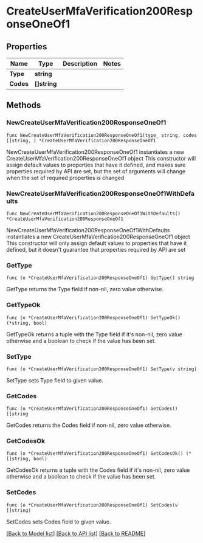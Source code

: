 # CreateUserMfaVerification200ResponseOneOf1

## Properties

Name | Type | Description | Notes
------------ | ------------- | ------------- | -------------
**Type** | **string** |  | 
**Codes** | **[]string** |  | 

## Methods

### NewCreateUserMfaVerification200ResponseOneOf1

`func NewCreateUserMfaVerification200ResponseOneOf1(type_ string, codes []string, ) *CreateUserMfaVerification200ResponseOneOf1`

NewCreateUserMfaVerification200ResponseOneOf1 instantiates a new CreateUserMfaVerification200ResponseOneOf1 object
This constructor will assign default values to properties that have it defined,
and makes sure properties required by API are set, but the set of arguments
will change when the set of required properties is changed

### NewCreateUserMfaVerification200ResponseOneOf1WithDefaults

`func NewCreateUserMfaVerification200ResponseOneOf1WithDefaults() *CreateUserMfaVerification200ResponseOneOf1`

NewCreateUserMfaVerification200ResponseOneOf1WithDefaults instantiates a new CreateUserMfaVerification200ResponseOneOf1 object
This constructor will only assign default values to properties that have it defined,
but it doesn't guarantee that properties required by API are set

### GetType

`func (o *CreateUserMfaVerification200ResponseOneOf1) GetType() string`

GetType returns the Type field if non-nil, zero value otherwise.

### GetTypeOk

`func (o *CreateUserMfaVerification200ResponseOneOf1) GetTypeOk() (*string, bool)`

GetTypeOk returns a tuple with the Type field if it's non-nil, zero value otherwise
and a boolean to check if the value has been set.

### SetType

`func (o *CreateUserMfaVerification200ResponseOneOf1) SetType(v string)`

SetType sets Type field to given value.


### GetCodes

`func (o *CreateUserMfaVerification200ResponseOneOf1) GetCodes() []string`

GetCodes returns the Codes field if non-nil, zero value otherwise.

### GetCodesOk

`func (o *CreateUserMfaVerification200ResponseOneOf1) GetCodesOk() (*[]string, bool)`

GetCodesOk returns a tuple with the Codes field if it's non-nil, zero value otherwise
and a boolean to check if the value has been set.

### SetCodes

`func (o *CreateUserMfaVerification200ResponseOneOf1) SetCodes(v []string)`

SetCodes sets Codes field to given value.



[[Back to Model list]](../README.md#documentation-for-models) [[Back to API list]](../README.md#documentation-for-api-endpoints) [[Back to README]](../README.md)


